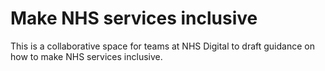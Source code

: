 # Make NHS services inclusive

This is a collaborative space for teams at NHS Digital to draft guidance on how to make NHS services inclusive.


